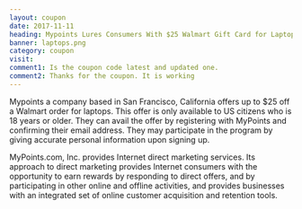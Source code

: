 ```yaml
---
layout: coupon
date: 2017-11-11
heading: Mypoints Lures Consumers With $25 Walmart Gift Card for Laptops
banner: laptops.png
category: coupon
visit: 
comment1: Is the coupon code latest and updated one.
comment2: Thanks for the coupon. It is working
---
```


Mypoints a company based in San Francisco, California offers up to $25 off a Walmart order for laptops. This offer is only available to US citizens who is 18 years or older. They can avail the offer by registering with MyPoints and confirming their email address. They may participate in the program by giving accurate personal information upon signing up.

MyPoints.com, Inc. provides Internet direct marketing services. Its approach to direct marketing provides Internet consumers with the opportunity to earn rewards by responding to direct offers, and by participating in other online and offline activities, and provides businesses with an integrated set of online customer acquisition and retention tools. 